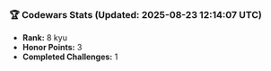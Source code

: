 ### 🏆 Codewars Stats (Updated: 2025-08-23 12:14:07 UTC)

- **Rank:** 8 kyu
- **Honor Points:** 3
- **Completed Challenges:** 1
